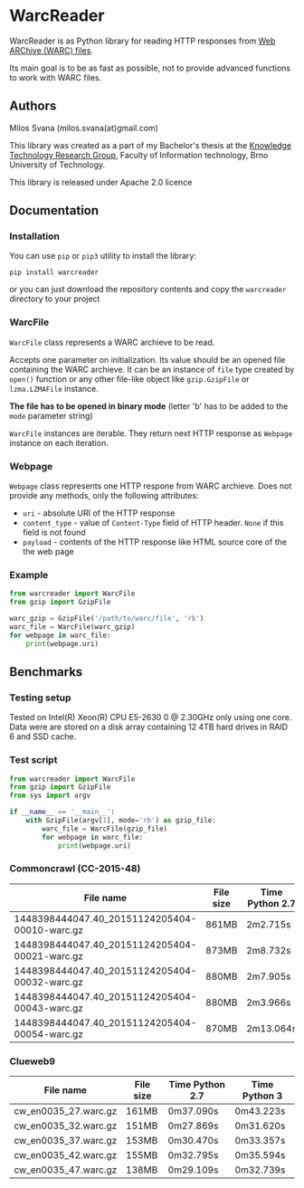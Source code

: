 # WarcReader

WarcReader is as Python library for reading HTTP responses from [Web ARChive 
(WARC) files](https://en.wikipedia.org/wiki/Web_ARChive).

Its main goal is to be as fast as possible, not to provide advanced functions
to work with WARC files.

## Authors

Milos Svana (milos.svana(at)gmail.com)

This library was created as a part of my Bachelor's thesis at the
[Knowledge Technology Research Group](http://knot.fit.vutbr.cz/), 
Faculty of Information technology, Brno University of Technology.

This library is released under Apache 2.0 licence

## Documentation

### Installation

You can use `pip` or `pip3` utility to install the library:

```
pip install warcreader
```

or you can just download the repository contents and copy the `warcreader` directory
to your project

### WarcFile

`WarcFile` class represents a WARC archieve to be read.

Accepts one parameter on initialization. Its value should be an opened file
containing the WARC archieve. It can be an instance of `file` type created by 
`open()` function or any other file-like object like `gzip.GzipFile` or 
`lzma.LZMAFile` instance.

**The file has to be opened in binary mode** 
(letter 'b' has to be added to the `mode` parameter string)

`WarcFile` instances are iterable. They return next HTTP response as `Webpage` 
instance on each iteration. 

### Webpage

`Webpage` class represents one HTTP respone from WARC archieve. Does not
provide any methods, only the following attributes:

- `uri` - absolute URI of the HTTP response
- `content_type` - value of `Content-Type` field of HTTP header. `None` if this field is not found
- `payload` - contents of the HTTP response like HTML source core of the the web page

### Example

```python
from warcreader import WarcFile
from gzip import GzipFile

warc_gzip = GzipFile('/path/to/warc/file', 'rb')
warc_file = WarcFile(warc_gzip)
for webpage in warc_file:
	print(webpage.uri)
```

## Benchmarks

### Testing setup

Tested on Intel(R) Xeon(R) CPU E5-2630 0 @ 2.30GHz only using one core. Data were are stored on a disk array containing 12 4TB hard drives in RAID 6 and SSD cache. 

### Test script 

```python
from warcreader import WarcFile
from gzip import GzipFile
from sys import argv

if __name__ == '__main__':
    with GzipFile(argv[1], mode='rb') as gzip_file:
        warc_file = WarcFile(gzip_file)
        for webpage in warc_file:
            print(webpage.uri)
```

### Commoncrawl (CC-2015-48)

| File name                                     | File size    | Time Python 2.7  | Time Python 3 |
|-----------------------------------------------|--------------|------------------|---------------|
| 1448398444047.40_20151124205404-00010-warc.gz | 861MB        | 2m2.715s         | 3m43.404s     |
| 1448398444047.40_20151124205404-00021-warc.gz | 873MB        | 2m8.732s         | 3m59.925s     |
| 1448398444047.40_20151124205404-00032-warc.gz | 880MB        | 2m7.905s         | 4m26.469s     | 
| 1448398444047.40_20151124205404-00043-warc.gz | 880MB        | 2m3.966s         | 3m50.878s     |
| 1448398444047.40_20151124205404-00054-warc.gz | 870MB        | 2m13.064s        | 4m10.171s     |


### Clueweb9

| File name                                     | File size    | Time Python 2.7  | Time Python 3 |
|-----------------------------------------------|--------------|------------------|---------------|
| cw_en0035_27.warc.gz                          | 161MB        | 0m37.090s        | 0m43.223s     |
| cw_en0035_32.warc.gz                          | 151MB        | 0m27.869s        | 0m31.620s     |
| cw_en0035_37.warc.gz                          | 153MB        | 0m30.470s        | 0m33.357s     | 
| cw_en0035_42.warc.gz                          | 155MB        | 0m32.795s        | 0m35.594s     |
| cw_en0035_47.warc.gz                          | 138MB        | 0m29.109s        | 0m32.739s     |
